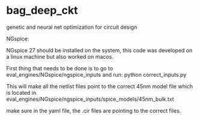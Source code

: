 # bag_deep_ckt
genetic and neural net optimization for circuit design

NGspice:

NGspice 27 should be installed on the system, this code was developed on a linux machine but also worked on macos.

First thing that needs to be done is to go to eval_engines/NGspice/ngspice_inputs and run:
python correct_inputs.py

This will make all the netlist files point to the correct 45nm model file which is located in eval_engines/NGspice/ngspice_inputs/spice_models/45nm_bulk.txt

make sure in the yaml file, the .cir files are pointing to the correct files.
